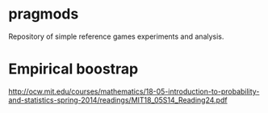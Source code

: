 pragmods
========

Repository of simple reference games experiments and analysis.

# Empirical boostrap

http://ocw.mit.edu/courses/mathematics/18-05-introduction-to-probability-and-statistics-spring-2014/readings/MIT18_05S14_Reading24.pdf
